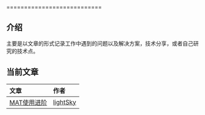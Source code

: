 
===========================

## 介绍  
主要是以文章的形式记录工作中遇到的问题以及解决方案，技术分享，或者自己研究的技术点。

## 当前文章  
文章 | 作者 | 
:--|:-- |
[MAT使用进阶](https://github.com/Androooid/treasure/blob/master/source/posts/lightsky/mat_usage.md) | [lightSky](https://github.com/lightSky) |

